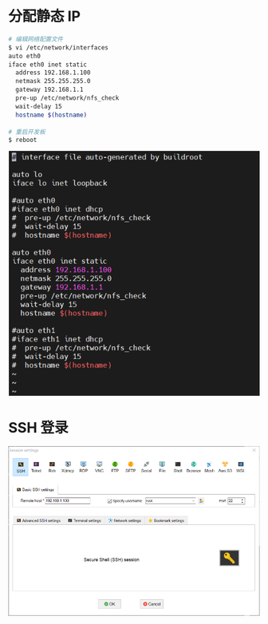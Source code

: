 # 分配静态 IP

```bash
# 编辑网络配置文件
$ vi /etc/network/interfaces
auto eth0
iface eth0 inet static
  address 192.168.1.100
  netmask 255.255.255.0
  gateway 192.168.1.1
  pre-up /etc/network/nfs_check
  wait-delay 15
  hostname $(hostname)

# 重启开发板
$ reboot
```

![image-20250602135034155](.assets/ssh/image-20250602135034155.png)

# SSH 登录

![image-20250602135113812](.assets/ssh/image-20250602135113812.png)



